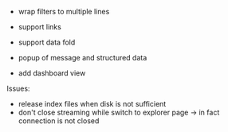 


- wrap filters to multiple lines

- support links
- support data fold
- popup of message and structured data

- add dashboard view


Issues:
- release index files when disk is not sufficient
- don't close streaming while switch to explorer page -> in fact connection is not closed